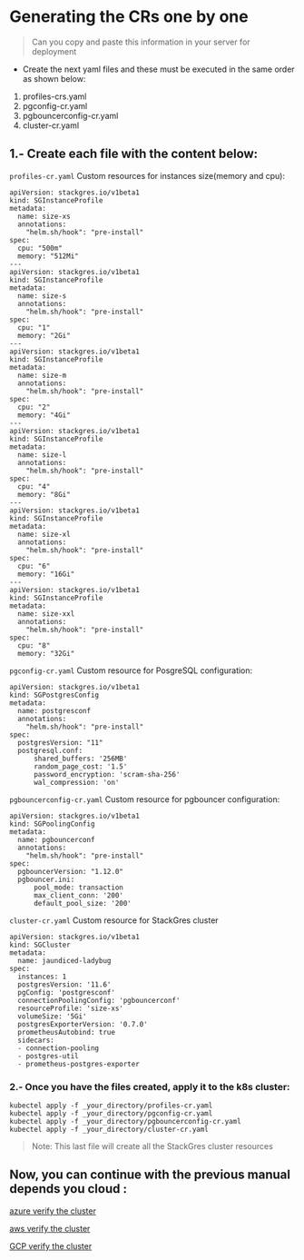 # Generating the CRs one by one
> Can you copy and paste this information in your server for deployment
* Create the next yaml files and these must be executed in the same order as shown below:

 1. profiles-crs.yaml
 1. pgconfig-cr.yaml
 1. pgbouncerconfig-cr.yaml
 1. cluster-cr.yaml

## 1.- Create each file with the content below:

`profiles-cr.yaml` Custom resources for instances size(memory and cpu):

```
apiVersion: stackgres.io/v1beta1
kind: SGInstanceProfile
metadata:
  name: size-xs
  annotations:
    "helm.sh/hook": "pre-install"
spec:
  cpu: "500m"
  memory: "512Mi"
---
apiVersion: stackgres.io/v1beta1
kind: SGInstanceProfile
metadata:
  name: size-s
  annotations:
    "helm.sh/hook": "pre-install"
spec:
  cpu: "1"
  memory: "2Gi"
---
apiVersion: stackgres.io/v1beta1
kind: SGInstanceProfile
metadata:
  name: size-m
  annotations:
    "helm.sh/hook": "pre-install"
spec:
  cpu: "2"
  memory: "4Gi"
---
apiVersion: stackgres.io/v1beta1
kind: SGInstanceProfile
metadata:
  name: size-l
  annotations:
    "helm.sh/hook": "pre-install"
spec:
  cpu: "4"
  memory: "8Gi"
---
apiVersion: stackgres.io/v1beta1
kind: SGInstanceProfile
metadata:
  name: size-xl
  annotations:
    "helm.sh/hook": "pre-install"
spec:
  cpu: "6"
  memory: "16Gi"
---
apiVersion: stackgres.io/v1beta1
kind: SGInstanceProfile
metadata:
  name: size-xxl
  annotations:
    "helm.sh/hook": "pre-install"
spec:
  cpu: "8"
  memory: "32Gi"
```
`pgconfig-cr.yaml`  Custom resource for PosgreSQL configuration:
```
apiVersion: stackgres.io/v1beta1
kind: SGPostgresConfig
metadata:
  name: postgresconf
  annotations:
    "helm.sh/hook": "pre-install"
spec:
  postgresVersion: "11"
  postgresql.conf:
      shared_buffers: '256MB'
      random_page_cost: '1.5'
      password_encryption: 'scram-sha-256'
      wal_compression: 'on'
```

`pgbouncerconfig-cr.yaml` Custom resource for pgbouncer configuration:

```
apiVersion: stackgres.io/v1beta1
kind: SGPoolingConfig
metadata:
  name: pgbouncerconf
  annotations:
    "helm.sh/hook": "pre-install"
spec:
  pgbouncerVersion: "1.12.0"
  pgbouncer.ini:
      pool_mode: transaction
      max_client_conn: '200'
      default_pool_size: '200'
```
`cluster-cr.yaml` Custom resource for StackGres cluster

```
apiVersion: stackgres.io/v1beta1
kind: SGCluster
metadata:
  name: jaundiced-ladybug
spec:
  instances: 1
  postgresVersion: '11.6'
  pgConfig: 'postgresconf'
  connectionPoolingConfig: 'pgbouncerconf'
  resourceProfile: 'size-xs'
  volumeSize: '5Gi'
  postgresExporterVersion: '0.7.0'
  prometheusAutobind: true
  sidecars:
  - connection-pooling
  - postgres-util
  - prometheus-postgres-exporter
```
### 2.- Once you have the files created, apply it to the k8s cluster:

```
kubectel apply -f _your_directory/profiles-cr.yaml
kubectel apply -f _your_directory/pgconfig-cr.yaml
kubectel apply -f _your_directory/pgbouncerconfig-cr.yaml
kubectel apply -f _your_directory/cluster-cr.yaml

```

> Note: This last file will create all the StackGres cluster resources


## Now, you can continue with the previous manual depends you cloud :

[azure verify the cluster ](https://gitlab.com/sancfc/sg/blob/master/azure.md#72-verify-the-cluster)

[aws verify the cluster](https://gitlab.com/sancfc/sg/blob/master/aws.md#72-verify-the-cluster)

[GCP verify the cluster](https://gitlab.com/sancfc/sg/blob/master/gcloud.md#72-verify-the-cluster)
